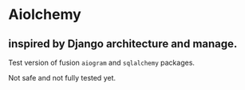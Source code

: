 # Aiolchemy

## inspired by Django architecture and manage.

Test version of fusion `aiogram` and `sqlalchemy` packages.

Not safe and not fully tested yet.

